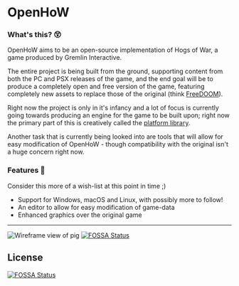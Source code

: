 # OpenHoW

### What's this? :astonished:
OpenHoW aims to be an open-source implementation of Hogs of War,
a game produced by Gremlin Interactive.

The entire project is being built from the ground, supporting 
content from both the PC and PSX releases of the game, and 
the end goal will be to produce a completely open and free 
version of the game, featuring completely new assets to 
replace those of the original (think 
[FreeDOOM](https://freedoom.github.io/)).

Right now the project is only in it's infancy and a lot of focus
is currently going towards producing an engine for the game to be 
built upon; right now the primary part of this is creatively called 
the [platform library](https://github.com/TalonBraveInfo/platform).

Another task that is currently being looked into are tools that will
allow for easy modification of OpenHoW -
though compatibility with the original isn't a huge concern right 
now.

### Features :page_with_curl:
Consider this more of a wish-list at this  point in time ;)
* Support for Windows, macOS and Linux, with possibly more to follow!
* An editor to allow for easy modification of game-data
* Enhanced graphics over the original game

----

![Wireframe view of pig](https://github.com/TalonBraveInfo/HogViewer/blob/master/preview/wireframe00.png?raw=true)
[![FOSSA Status](https://app.fossa.io/api/projects/git%2Bgithub.com%2FTalonBraveInfo%2FOpenHoW.svg?type=shield)](https://app.fossa.io/projects/git%2Bgithub.com%2FTalonBraveInfo%2FOpenHoW?ref=badge_shield)


## License
[![FOSSA Status](https://app.fossa.io/api/projects/git%2Bgithub.com%2FTalonBraveInfo%2FOpenHoW.svg?type=large)](https://app.fossa.io/projects/git%2Bgithub.com%2FTalonBraveInfo%2FOpenHoW?ref=badge_large)